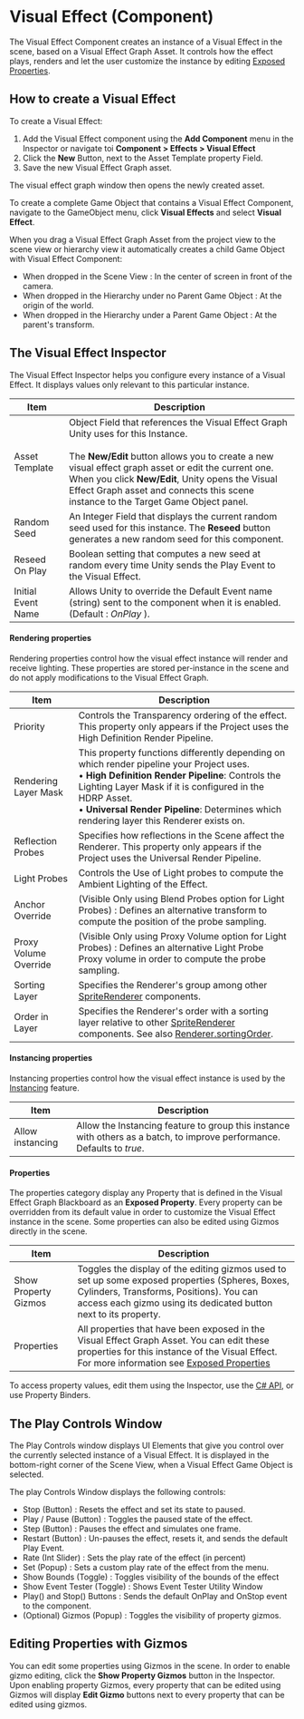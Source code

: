 # Visual Effect (Component)

The Visual Effect Component creates an instance of a Visual Effect in the scene, based on a Visual Effect Graph Asset. It controls how the effect plays, renders and let the user customize the instance by editing [Exposed Properties](Blackboard.md).

## How to create a Visual Effect

To create a Visual Effect:

1. Add the Visual Effect component using the **Add Component** menu in the Inspector or  navigate toi **Component > Effects > Visual Effect**
2. Click the **New** Button, next to the Asset Template property Field.
3. Save the new Visual Effect Graph asset.

The visual effect graph window then opens the newly created asset.

To create a complete Game Object that contains a Visual Effect Component, navigate to the GameObject menu, click **Visual Effects** and select **Visual Effect**.

When you drag a Visual Effect Graph Asset from the project view to the scene view or hierarchy view it automatically creates a child Game Object with Visual Effect Component:

* When dropped in the Scene View : In the center of screen in front of the camera.
* When dropped in the Hierarchy under no Parent Game Object : At  the origin of the world.
* When dropped in the Hierarchy under a Parent Game Object : At the parent's transform.

## The Visual Effect Inspector

The Visual Effect Inspector helps you configure every instance of a Visual Effect. It displays values only relevant to this particular instance.

| Item               | Description                                                  |
| ------------------ | ------------------------------------------------------------ |
| Asset Template     | Object Field that references the Visual Effect Graph Unity uses for this Instance.<br/><br/>The **New/Edit** button allows you to create a new visual effect graph asset or edit the current one. When you click **New/Edit**, Unity opens the Visual Effect Graph asset and connects this scene instance to the Target Game Object panel. |
| Random Seed        | An Integer Field that displays the current random seed used for this instance. The **Reseed** button generates a new random seed for this component. |
| Reseed On Play     | Boolean setting that computes a new seed at random every time Unity sends the Play Event to the Visual Effect. |
| Initial Event Name | Allows Unity to override the Default Event name (string) sent to the component when it is enabled. (Default : *OnPlay* ). |

#### Rendering properties

Rendering properties control how the visual effect instance will render and receive lighting. These properties are stored per-instance in the scene and do not apply modifications to the Visual Effect Graph.

| Item                  | Description   |
|-----------------------|---------------------------------------------------------------------------------------------------------------------------------------------------------------------------------------------------------------------------------------------------------------------------------------------|
| Priority              | Controls the Transparency ordering of the effect.  This property only appears if the Project uses the High Definition Render Pipeline.                                                                                                                                                      |
| Rendering Layer Mask  | This property functions differently depending on which render pipeline your Project uses. <br/>&#8226; **High Definition Render Pipeline**: Controls the Lighting Layer Mask if it is configured in the HDRP Asset. <br />&#8226; **Universal Render Pipeline**: Determines which rendering layer this Renderer exists on. |
| Reflection Probes     | Specifies how reflections in the Scene affect the Renderer.  This property only appears if the Project uses the Universal Render Pipeline.                                                                                                                                                  |
| Light Probes          | Controls the Use of Light probes to compute the Ambient Lighting of the Effect.                                                                                                                                                                                                             |
| Anchor Override       | (Visible Only using Blend Probes option for Light Probes) : Defines an alternative transform to compute the position of the probe sampling.                                                                                                                   |
| Proxy Volume Override | (Visible Only using Proxy Volume option for Light Probes) : Defines an alternative Light Probe Proxy volume in order to compute the probe sampling.                                                                                                                                         |
| Sorting Layer         | Specifies the Renderer's group among other [SpriteRenderer](https://docs.unity3d.com/ScriptReference/SpriteRenderer.html) components.                                                                           |
| Order in Layer        | Specifies the Renderer's order with a sorting layer relative to other [SpriteRenderer](https://docs.unity3d.com/ScriptReference/SpriteRenderer.html) components. See also [Renderer.sortingOrder](https://docs.unity3d.com/ScriptReference/Renderer-sortingOrder.html).     |

#### Instancing properties

Instancing properties control how the visual effect instance is used by the [Instancing](Instancing.md) feature.

| Item               | Description                                                  |
| ------------------ | ------------------------------------------------------------ |
| Allow instancing   | Allow the Instancing feature to group this instance with others as a batch, to improve performance. Defaults to *true*. |

#### Properties

The properties category display any Property that is defined in the Visual Effect Graph Blackboard as an **Exposed Property**. Every property can be overridden from its default value in order to customize the Visual Effect instance in the scene. Some properties can also be edited using Gizmos directly in the scene.

| Item                 | Description                                                  |
| -------------------- | ------------------------------------------------------------ |
| Show Property Gizmos | Toggles the display of the editing gizmos used to set up some exposed properties (Spheres, Boxes, Cylinders, Transforms, Positions). You can access each gizmo using its dedicated button next to its property. |
| Properties           | All properties that have been exposed in the Visual Effect Graph Asset.  You can edit these properties for this instance of the Visual Effect. For more information see [Exposed Properties](Blackboard.md#exposed-properties-in-inspector) |

To access property values, edit them using the Inspector, use the [C# API](https://docs.unity3d.com/2019.3/Documentation/ScriptReference/VFX.VisualEffect.html), or use Property Binders.

## The Play Controls Window

The Play Controls window displays UI Elements that give you control over the currently selected instance of a Visual Effect. It is displayed in the bottom-right corner of the Scene View, when a Visual Effect Game Object is selected.

The play Controls Window displays the following controls:

* Stop (Button) : Resets the effect and set its state to paused.
* Play / Pause (Button) : Toggles the paused state of the effect.
* Step (Button) : Pauses the effect and simulates one frame.
* Restart (Button) : Un-pauses the effect, resets it, and sends the default Play Event.
* Rate (Int Slider) : Sets the play rate of the effect (in percent)
* Set (Popup) : Sets a custom play rate of the effect from the menu.
* Show Bounds (Toggle) : Toggles visibility of the bounds of the effect
* Show Event Tester (Toggle) : Shows Event Tester Utility Window
* Play() and Stop() Buttons : Sends the default OnPlay and OnStop event to the component.
* (Optional) Gizmos (Popup) : Toggles the visibility of property gizmos.

## Editing Properties with Gizmos

You can edit some properties using Gizmos in the scene. In order to enable gizmo editing, click the **Show Property Gizmos** button in the Inspector. Upon enabling property Gizmos, every property that can be edited using Gizmos will display **Edit Gizmo** buttons next to every property that can be edited using gizmos.

